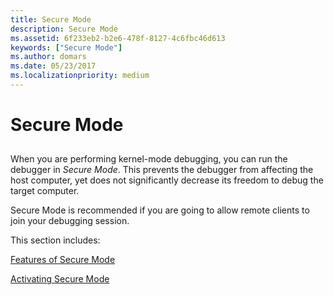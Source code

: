 ```yaml
---
title: Secure Mode
description: Secure Mode
ms.assetid: 6f233eb2-b2e6-478f-8127-4c6fbc46d613
keywords: ["Secure Mode"]
ms.author: domars
ms.date: 05/23/2017
ms.localizationpriority: medium
---
```


# Secure Mode


## <span id="ddk_secure_mode_dbg"></span><span id="DDK_SECURE_MODE_DBG"></span>


When you are performing kernel-mode debugging, you can run the debugger in *Secure Mode*. This prevents the debugger from affecting the host computer, yet does not significantly decrease its freedom to debug the target computer.

Secure Mode is recommended if you are going to allow remote clients to join your debugging session.

This section includes:

[Features of Secure Mode](features-of-secure-mode.md)

[Activating Secure Mode](activating-secure-mode.md)

 

 





